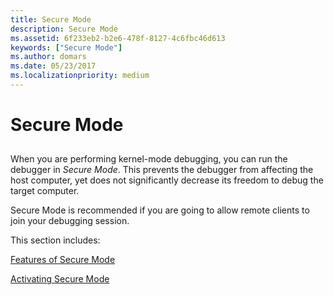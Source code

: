 ```yaml
---
title: Secure Mode
description: Secure Mode
ms.assetid: 6f233eb2-b2e6-478f-8127-4c6fbc46d613
keywords: ["Secure Mode"]
ms.author: domars
ms.date: 05/23/2017
ms.localizationpriority: medium
---
```


# Secure Mode


## <span id="ddk_secure_mode_dbg"></span><span id="DDK_SECURE_MODE_DBG"></span>


When you are performing kernel-mode debugging, you can run the debugger in *Secure Mode*. This prevents the debugger from affecting the host computer, yet does not significantly decrease its freedom to debug the target computer.

Secure Mode is recommended if you are going to allow remote clients to join your debugging session.

This section includes:

[Features of Secure Mode](features-of-secure-mode.md)

[Activating Secure Mode](activating-secure-mode.md)

 

 





